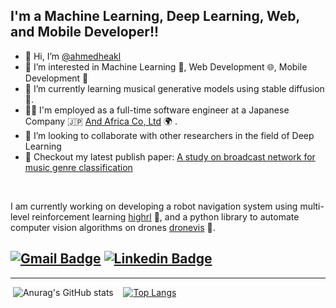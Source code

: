 ## I'm a Machine Learning, Deep Learning, Web, and Mobile Developer!!

- 👋 Hi, I’m [@ahmedheakl](https://www.linkedin.com/in/ahmed-heakl/)
- 👀 I’m interested in Machine Learning 🧠, Web Development 🌐, Mobile Development 📱
- 🌱 I’m currently learning musical generative models using stable diffusion 🎼.
- 👨‍💼 I'm employed as a full-time software engineer at a Japanese Company 🇯🇵 [And Africa Co, Ltd](https://www.linkedin.com/company/and-africa-co-ltd) 🌍 .
- 👯 I’m looking to collaborate with other researchers in the field of Deep Learning
- 📰 Checkout my latest publish paper: [A study on broadcast network for music genre classification](https://ieeexplore.ieee.org/document/9892651/)

<br />

I am currently working on developing a robot navigation system using multi-level reinforcement learning [highrl](https://github.com/ahmedheakl/multi-level-rl-for-robotics) 🤖, and a python library to automate computer vision algorithms on drones [dronevis](https://github.com/ahmedheakl/drone-vis) 👾. 



[![Gmail Badge](https://img.shields.io/badge/-ahmed.heakl@ejust.edu.eg-c14438?style=flat-square&logo=Gmail&logoColor=white&link=mailto:ahmed.heakl@ejust.edu.eg)](mailto:ahmed.heakl@ejust.edu.eg)
[![Linkedin Badge](https://img.shields.io/badge/-ahmedheakl-blue?style=flat-square&logo=Linkedin&logoColor=white&link=https://www.linkedin.com/in/ahmed-heakl/)](https://www.linkedin.com/in/ahmed-heakl/)
---


---

&nbsp;![Anurag's GitHub stats](https://github-readme-stats.vercel.app/api?username=ahmedheakl&count_private=true&theme=cobalt)&nbsp;&nbsp;&nbsp;
[![Top Langs](https://github-readme-stats.vercel.app/api/top-langs/?username=ahmedheakl&exclude_repo=JupyterNotebookRepo&hide=jupyter%20notebook,pure%20basic,purebasic,less,scss&layout=compact&hide_title=true&langs_count=8)](https://github.com/anuraghazra/github-readme-stats)



<!---
ahmedheakl/ahmedheakl is a ✨ special ✨ repository because its `README.md` (this file) appears on your GitHub profile.
You can click the Preview link to take a look at your changes.
--->
